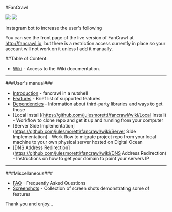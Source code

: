 #FanCrawl

<img src="https://m1.behance.net/rendition/modules/131962913/disp/c82c277e3d782735eefb54552cec3344.jpg" style="max-width:100%;">

<img src="https://m1.behance.net/rendition/modules/131962911/disp/b89bffb206f44372169d7cd917f357a7.jpg" style="max-width:100%;">

Instagram bot to increase the user's following

You can see the front page of the live version of FanCrawl at http://fancrawl.io, but there is a restriction access currently in place so your account will not work on it unless I add it manually.

##Table of Content:

 - [Wiki](https://github.com/julesmoretti/fancrawl/wiki) - Access to the Wiki documentation.

---
###User's manual###
 - [Introduction](https://github.com/julesmoretti/fancrawl/wiki/Introduction) - fancrawl in a nutshell
 - [Features](https://github.com/julesmoretti/fancrawl/wiki/Features) - Brief list of supported features
 - [Dependencies](https://github.com/julesmoretti/fancrawl/wiki/Dependencies) - Information about third-party libraries and ways to get those
 - [Local Install](https://github.com/julesmoretti/fancrawl/wiki/Local Install) - Workflow to clone repo and get it up and running from your computer
 - [Server Side Implementation](https://github.com/julesmoretti/fancrawl/wiki/Server Side Implementation) - Work flow to migrate project repo from your local machine to your own physical server hosted on Digital Ocean
 - [DNS Address Redirection](https://github.com/julesmoretti/fancrawl/wiki/DNS Address Redirection) - Instructions on how to get your domain to point your servers IP

---
###Miscellaneous###
 - [FAQ](https://github.com/julesmoretti/fancrawl/wiki/FAQ) - Frequently Asked Questions
 - [Screenshots](https://github.com/julesmoretti/fancrawl/wiki/Screenshots) - Collection of screen shots demonstrating some of features

Thank you and enjoy...
